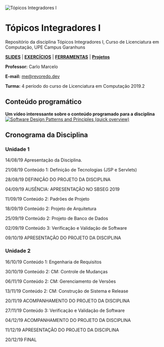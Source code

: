 ![Tópicos Integradores I](https://github.com/cmrevoredo/upe-lc-ti1/blob/master/titulo.png?raw=true)
# Tópicos Integradores I
Repositório da disciplina Tópicos Integradores I, Curso de Licenciatura em Computação, UPE Campus Garanhuns

[**SLIDES**](https://github.com/cmrevoredo/upe-lc-ti1/tree/master/slides)  |  [**EXERCÍCIOS**](https://github.com/cmrevoredo/upe-lc-ti1/tree/master/exercises)  |  [**FERRAMENTAS**](https://github.com/cmrevoredo/upe-lc-ti1/tree/master/tools) |  [**Projetos**](https://github.com/cmrevoredo/upe-lc-ti1/tree/master/projects)

**Professor:** Carlo Marcelo

**E-mail:** me@revoredo.dev

**Turma:** 4 período do curso de Licenciatura em Computação 2019.2

## Conteúdo programático

**Um vídeo interessante sobre o conteúdo programado para a disciplina**
[![Software Design Patterns and Principles (quick overview)](http://img.youtube.com/vi/WV2Ed1QTst8/0.jpg)](http://www.youtube.com/watch?v=WV2Ed1QTst8 "Software Design Patterns and Principles (quick overview)")

## Cronograma da Disciplina

### Unidade 1

14/08/19	Apresentação da Disciplina.

21/08/19	Conteúdo 1: Definição de Tecnologias (JSP e Servlets)	

28/08/19	DEFINIÇÃO DO PROJETO DA DISCIPLINA	

04/09/19	AUSÊNCIA: APRESENTAÇÃO NO SBSEG 2019	

11/09/19	Conteúdo 2: Padrões de Projeto	

18/09/19	Conteúdo 2: Projeto de Arquitetura	

25/09/19	Conteúdo 2: Projeto de Banco de Dados	

02/09/19	Conteúdo 3: Verificação e Validação de Software	

09/10/19	APRESENTAÇÃO DO PROJETO DA DISCIPLINA	

### Unidade 2

16/10/19	Conteúdo 1: Engenharia de Requisitos	

30/10/19	Conteúdo 2: CM: Controle de Mudanças	

06/11/19	Conteúdo 2: CM: Gerenciamento de Versões	

13/11/19	Conteúdo 2: CM: Construção de Sistema e Release	

20/11/19	ACOMPANHAMENTO DO PROJETO DA DISCIPLINA	

27/11/19	Conteúdo 3: Verificação e Validação de Software	

04/12/19	ACOMPANHAMENTO DO PROJETO DA DISCIPLINA	

11/12/19	APRESENTAÇÃO DO PROJETO DA DISCIPLINA	

20/12/19	FINAL	
